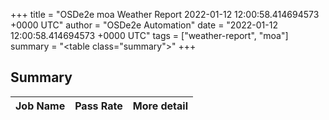 +++
title = "OSDe2e moa Weather Report 2022-01-12 12:00:58.414694573 +0000 UTC"
author = "OSDe2e Automation"
date = "2022-01-12 12:00:58.414694573 +0000 UTC"
tags = ["weather-report", "moa"]
summary = "<table class=\"summary\"></table>"
+++
## Summary

| Job Name | Pass Rate | More detail |
|----------|-----------|-------------|





